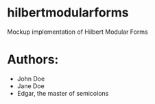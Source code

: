# hilbertmodularforms
Mockup implementation of Hilbert Modular Forms


# Authors:

* John Doe
* Jane Doe
* Edgar, the master of semicolons


